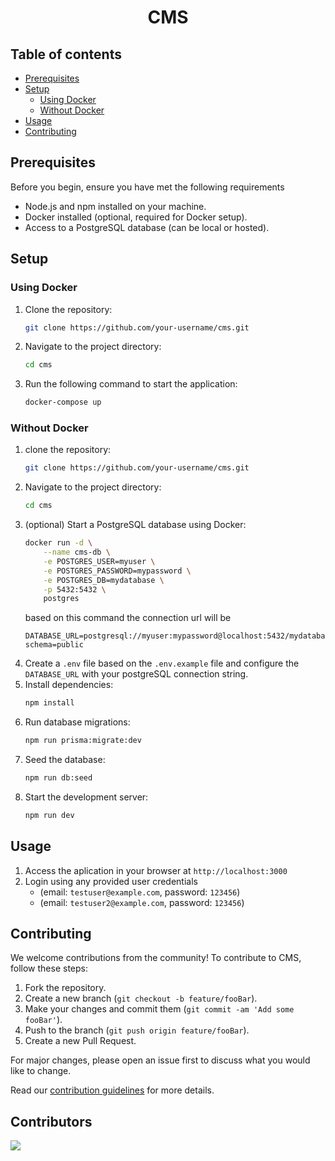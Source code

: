 <h1 align='center'>CMS</h1>

## Table of contents

- [Prerequisites](#prerequisites)
- [Setup](#setup)
  - [Using Docker](#using-docker)
  - [Without Docker](#without-docker)
- [Usage](#usage)
- [Contributing](#contributing)

## Prerequisites

Before you begin, ensure you have met the following requirements

- Node.js and npm installed on your machine.
- Docker installed (optional, required for Docker setup).
- Access to a PostgreSQL database (can be local or hosted).

## Setup

### Using Docker

1. Clone the repository:
    ```bash
    git clone https://github.com/your-username/cms.git
    ```
2. Navigate to the project directory:
    ```bash
    cd cms
    ```
3. Run the following command to start the application:
    ```bash
    docker-compose up
    ```

### Without Docker

1. clone the repository:
    ```bash
    git clone https://github.com/your-username/cms.git
    ```
2. Navigate to the project directory:
    ```bash
    cd cms
    ```
3. (optional) Start a PostgreSQL database using Docker:
    ```bash
    docker run -d \
        --name cms-db \
        -e POSTGRES_USER=myuser \
        -e POSTGRES_PASSWORD=mypassword \
        -e POSTGRES_DB=mydatabase \
        -p 5432:5432 \
        postgres
    ```
    based on this command the connection url will be
    ```
    DATABASE_URL=postgresql://myuser:mypassword@localhost:5432/mydatabase?schema=public
    ```
4. Create a `.env` file based on the `.env.example` file and configure the `DATABASE_URL` with your postgreSQL connection string.
5. Install dependencies:
    ```bash
    npm install
    ```
6. Run database migrations:
    ```bash
    npm run prisma:migrate:dev
    ```
7. Seed the database:
    ```bash
    npm run db:seed
    ```
8. Start the development server:
    ```bash
    npm run dev
    ```

## Usage

1. Access the aplication in your browser at `http://localhost:3000`
2. Login using any provided user credentials
   - (email: `testuser@example.com`, password: `123456`)
   - (email: `testuser2@example.com`, password: `123456`)

## Contributing

We welcome contributions from the community! To contribute to CMS, follow these steps:

1. Fork the repository.
2. Create a new branch (`git checkout -b feature/fooBar`).
3. Make your changes and commit them (`git commit -am 'Add some fooBar'`).
4. Push to the branch (`git push origin feature/fooBar`).
5. Create a new Pull Request.

For major changes, please open an issue first to discuss what you would like to change.

Read our [contribution guidelines](./CONTRIBUTING.md) for more details.

## Contributors
<a href="https://github.com/code100x/cms/graphs/contributors">
  <img src="https://contrib.rocks/image?repo=code100x/cms&max=400&columns=20" />
</a>
